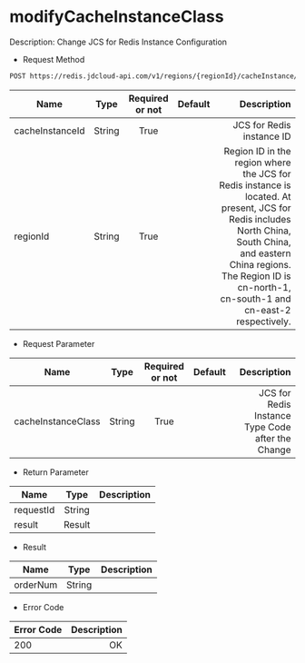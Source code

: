 # modifyCacheInstanceClass

Description: Change JCS for Redis Instance Configuration

- Request Method
```xml
POST https://redis.jdcloud-api.com/v1/regions/{regionId}/cacheInstance/{cacheInstanceId}:modifyCacheInstanceClass
```
Name|Type|Required or not|Default|Description
---|:--:|:--:|:--:|---:
cacheInstanceId|String|True||JCS for Redis instance ID
regionId|String|True||Region ID in the region where the JCS for Redis instance is located. At present, JCS for Redis includes North China, South China, and eastern China regions. The Region ID is cn-north-1, cn-south-1 and cn-east-2 respectively.

- Request Parameter

Name|Type|Required or not|Default|Description
---|:--:|:--:|:--:|---:
cacheInstanceClass|String|True||JCS for Redis Instance Type Code after the Change

- Return Parameter

Name|Type|Description
---|:--:|---:
requestId|String|
result|Result|

- Result

Name|Type|Description
---|:--:|---:
orderNum|String|

- Error Code

Error Code|Description
---|---:
200|OK
